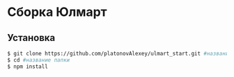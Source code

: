 # Сборка Юлмарт

## Установка

```sh
$ git clone https://github.com/platonovAlexey/ulmart_start.git #название папки
$ cd #название папки
$ npm install
```
